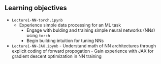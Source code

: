 ## Learning objectives

- `Lecture1-NN-torch.ipynb`
    - Experience simple data processing for an ML task
       -  Engage with bulding and training simple neural networks (NNs) using `torch`
       -  Begin building intuition for tuning NNs
 - `Lecture1-NN-JAX.ipynb`
       -  Understand math of NN architectures through explicit coding of forward propogation
       -  Gain experience with JAX for gradient descent optimization in NN training
